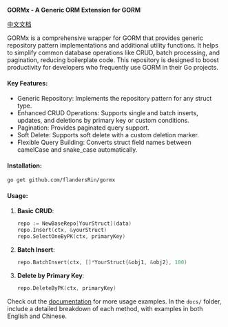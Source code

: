 **GORMx - A Generic ORM Extension for GORM**

[中文文档](https://github.com/flandersRin/Gormx/blob/master/doc/README.md)

GORMx is a comprehensive wrapper for GORM that provides generic repository pattern implementations and additional utility functions. It helps to simplify common database operations like CRUD, batch processing, and pagination, reducing boilerplate code. This repository is designed to boost productivity for developers who frequently use GORM in their Go projects.

#### Key Features:
- Generic Repository: Implements the repository pattern for any struct type.
- Enhanced CRUD Operations: Supports single and batch inserts, updates, and deletions by primary key or custom conditions.
- Pagination: Provides paginated query support.
- Soft Delete: Supports soft delete with a custom deletion marker.
- Flexible Query Building: Converts struct field names between camelCase and snake_case automatically.

#### Installation:
```bash
go get github.com/flandersRin/gormx
```

#### Usage:
1. **Basic CRUD**:
   ```go
   repo := NewBaseRepo[YourStruct](data)
   repo.Insert(ctx, &yourStruct)
   repo.SelectOneByPK(ctx, primaryKey)
   ```

2. **Batch Insert**:
   ```go
   repo.BatchInsert(ctx, []*YourStruct{&obj1, &obj2}, 100)
   ```

3. **Delete by Primary Key**:
   ```go
   repo.DeleteByPK(ctx, primaryKey)
   ```

Check out the [documentation](docs/README.md) for more usage examples. In the `docs/` folder, include a detailed breakdown of each method, with examples in both English and Chinese.
